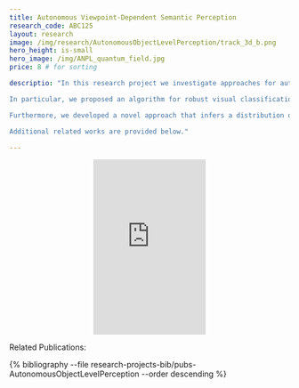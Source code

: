 ```yaml
---
title: Autonomous Viewpoint-Dependent Semantic Perception
research_code: ABC125
layout: research
image: /img/research/AutonomousObjectLevelPerception/track_3d_b.png
hero_height: is-small
hero_image: /img/ANPL_quantum_field.jpg 
price: 8 # for sorting 

descriptio: "In this research project we investigate approaches for autonomous semantic perception. 

In particular, we proposed an algorithm for robust visual classification of an object of interest observed from multiple views using a black-box Bayesian classifier which provides a measure of uncertainty, in the presence of significant ambiguity and classifier noise, and of localization error. The fusion of classifier outputs takes into account viewpoint dependency and spatial correlation among observations, as well as pose uncertainty when these observations are taken and a measure of confidence provided by the classifier itself.

Furthermore, we developed a novel approach that infers a distribution over posterior class probabilities within a Bayesian framework, while accounting for model uncertainty. This distribution enables reasoning about uncertainty in the posterior classification, and thus is of prime importance for robust classification and object-level perception in uncertain and ambiguous scenarios, and for safe autonomy in general.

Additional related works are provided below."

---
```

<!-- add  youtube and bibliography Here-->

<div style="display: flex; justify-content: center;">
    <iframe width="40%" height="315" src="https://www.youtube.com/embed/OvIHOEl3Oy8" frameborder="0" allow="accelerometer; autoplay; clipboard-write; encrypted-media; gyroscope; picture-in-picture" allowfullscreen></iframe>
</div>

<p class="title is-4">Related Publications:</p>
{% bibliography --file research-projects-bib/pubs-AutonomousObjectLevelPerception --order descending %}
